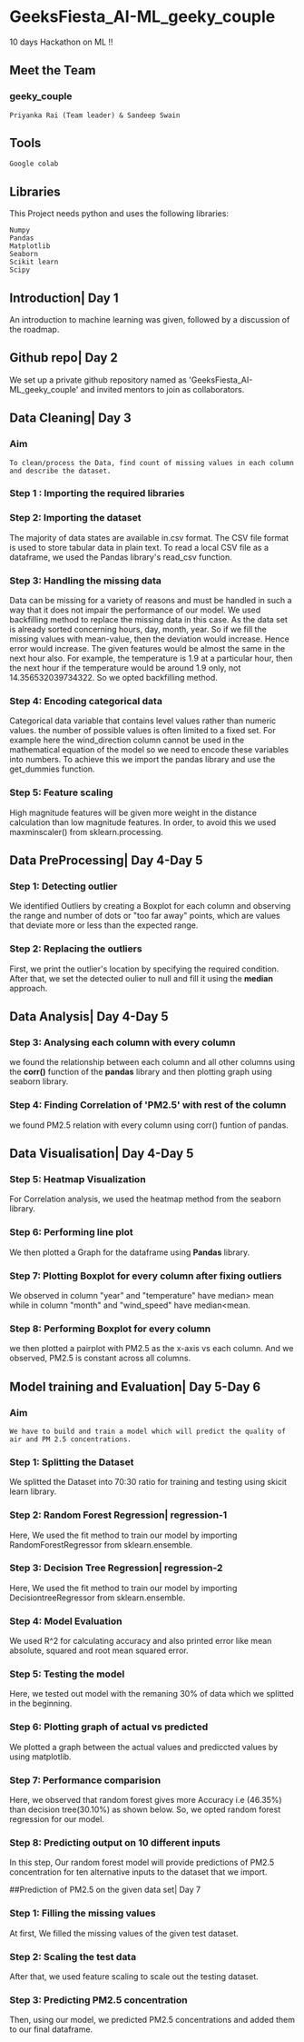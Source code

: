 # GeeksFiesta_AI-ML_geeky_couple
 10 days Hackathon on ML !!
 ## Meet the Team
 ### geeky_couple
    Priyanka Rai (Team leader) & Sandeep Swain
 ## Tools
    Google colab  
 ## Libraries
  This Project needs python and uses the following libraries:
    
    Numpy
    Pandas 
    Matplotlib 
  	Seaborn
    Scikit learn
    Scipy
 ## Introduction| Day 1
  An introduction to machine learning was given, followed by a discussion of the roadmap.
 ## Github repo| Day 2
  We set up a private github repository named as 'GeeksFiesta_AI-ML_geeky_couple' and invited mentors to join as collaborators.
 ## Data Cleaning| Day 3
 ### Aim
    To clean/process the Data, find count of missing values in each column and describe the dataset.
  
### Step 1 : Importing the required libraries

### Step 2: Importing the dataset
 The majority of data states are available in.csv format. The CSV file format is used to store tabular data in plain text. To read a local CSV file as a dataframe, we used the  Pandas library's read_csv function.
 
### Step 3: Handling the missing data
 Data can be missing for a variety of reasons and must be handled in such a way that it does not impair the performance of our model. We used backfilling method to replace the missing data in this case.
As the data set is already sorted concerning hours, day, month, year. So if we fill the missing values with mean-value, then the deviation would increase. Hence error would increase. The given features would be almost the same in the next hour also. For example, the temperature is 1.9 at a particular hour, then the next hour if the temperature would be around 1.9 only, not 14.356532039734322. So we opted backfilling method.

### Step 4: Encoding categorical data 
 Categorical data variable that contains level values rather than numeric values. the number of possible values is often limited to a fixed set. For example here the wind_direction column cannot be used in the mathematical equation of the model so we need to encode these variables into numbers. To achieve this we import the pandas library and use the get_dummies function.
        
### Step 5: Feature scaling
 High magnitude features will be given more weight in the distance calculation than low magnitude features. In order, to avoid this we used maxminscaler() from sklearn.processing.
## Data PreProcessing| Day 4-Day 5
### Step 1: Detecting outlier 
 We identified Outliers by creating a Boxplot for each column and observing the range and number of dots or "too far away" points, which are values that deviate more or less than the expected range.
### Step 2: Replacing the outliers
First, we print the outlier's location by specifying the required condition. After that, we set the detected oulier to null and fill it using the **median** approach.

## Data Analysis| Day 4-Day 5
### Step 3: Analysing each column with every column
we found the relationship between each column and all other columns using the **corr()** function of the **pandas** library and then plotting graph using seaborn library.
 
### Step 4: Finding Correlation of 'PM2.5' with rest of the column
we found PM2.5 relation with every column using corr() funtion of pandas.

## Data Visualisation| Day 4-Day 5
### Step 5: Heatmap Visualization
 For Correlation analysis, we used the heatmap method from the seaborn library.
### Step 6: Performing line plot
 We then plotted a Graph for the dataframe using **Pandas** library.
### Step 7: Plotting Boxplot for every column after fixing outliers
 We observed in column "year" and "temperature" have median> mean while in column "month" and "wind_speed" have median<mean.
### Step 8: Performing Boxplot for every column
we then plotted a pairplot with PM2.5 as the x-axis vs each column. And we observed, PM2.5 is constant across all columns.
## Model training and Evaluation| Day 5-Day 6
### Aim
    We have to build and train a model which will predict the quality of air and PM 2.5 concentrations.
### Step 1: Splitting the Dataset
 We splitted the Dataset into 70:30 ratio for training and testing using skicit learn library.
### Step 2: Random Forest Regression| regression-1
 Here, We used the fit method to train our model by importing RandomForestRegressor from sklearn.ensemble.  
### Step 3: Decision Tree Regression| regression-2
 Here, We used the fit method to train our model by importing DecisiontreeRegressor from sklearn.ensemble.
### Step 4: Model Evaluation
 We used R^2 for calculating accuracy and also printed error like mean absolute, squared and root mean squared error.
### Step 5: Testing the model
 Here, we tested out model with the remaning 30% of data which we splitted in the beginning.
### Step 6: Plotting graph of actual vs predicted
 We plotted a graph between the actual values and prediccted values by using matplotlib.
### Step 7: Performance comparision
 Here, we observed that random forest gives more Accuracy i.e (46.35%) than decision tree(30.10%) as shown below. So, we opted random forest regression for our model.
### Step 8: Predicting output on 10 different inputs
 In this step, Our random forest model will provide predictions of PM2.5 concentration for ten alternative inputs to the dataset that we import.
 
 ##Prediction of PM2.5 on the given data set| Day 7

### Step 1: Filling the missing values
 At first, We filled the missing values of the given test dataset.
### Step 2: Scaling the test data
 After that, we used feature scaling to scale out the testing dataset.
### Step 3: Predicting PM2.5 concentration
 Then, using our model, we predicted PM2.5 concentrations and added them to our final dataframe.


    

 
     
